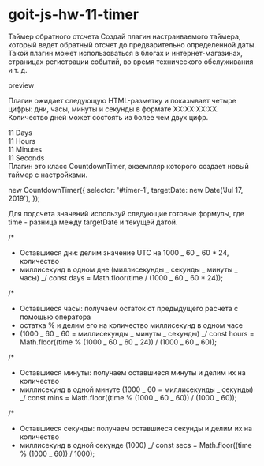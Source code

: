 # goit-js-hw-11-timer

Таймер обратного отсчета Создай плагин настраиваемого таймера, который ведет
обратный отсчет до предварительно определенной даты. Такой плагин может
использоваться в блогах и интернет-магазинах, страницах регистрации событий, во
время технического обслуживания и т. д.

preview

Плагин ожидает следующую HTML-разметку и показывает четыре цифры: дни, часы,
минуты и секунды в формате XX:XX:XX:XX. Количество дней может состоять из более
чем двух цифр.

<div class="timer" id="timer-1">
  <div class="field">
    <span class="value" data-value="days">11</span>
    <span class="label">Days</span>
  </div>

  <div class="field">
    <span class="value" data-value="hours">11</span>
    <span class="label">Hours</span>
  </div>

  <div class="field">
    <span class="value" data-value="mins">11</span>
    <span class="label">Minutes</span>
  </div>

  <div class="field">
    <span class="value" data-value="secs">11</span>
    <span class="label">Seconds</span>
  </div>
</div>
Плагин это класс CountdownTimer, экземпляр которого создает новый таймер с настройками.

new CountdownTimer({ selector: '#timer-1', targetDate: new Date('Jul 17, 2019'),
});

Для подсчета значений используй следующие готовые формулы, где time - разница
между targetDate и текущей датой.

/\*

- Оставшиеся дни: делим значение UTC на 1000 _ 60 _ 60 \* 24, количество
- миллисекунд в одном дне (миллисекунды _ секунды _ минуты _ часы) _/ const days
  = Math.floor(time / (1000 _ 60 _ 60 \* 24));

/\*

- Оставшиеся часы: получаем остаток от предыдущего расчета с помощью оператора
- остатка % и делим его на количество миллисекунд в одном часе
- (1000 _ 60 _ 60 = миллисекунды _ минуты _ секунды) _/ const hours =
  Math.floor((time % (1000 _ 60 _ 60 _ 24)) / (1000 _ 60 _ 60));

/\*

- Оставшиеся минуты: получаем оставшиеся минуты и делим их на количество
- миллисекунд в одной минуте (1000 _ 60 = миллисекунды _ секунды) _/ const mins
  = Math.floor((time % (1000 _ 60 _ 60)) / (1000 _ 60));

/\*

- Оставшиеся секунды: получаем оставшиеся секунды и делим их на количество
- миллисекунд в одной секунде (1000) _/ const secs = Math.floor((time % (1000 _
  60)) / 1000);
